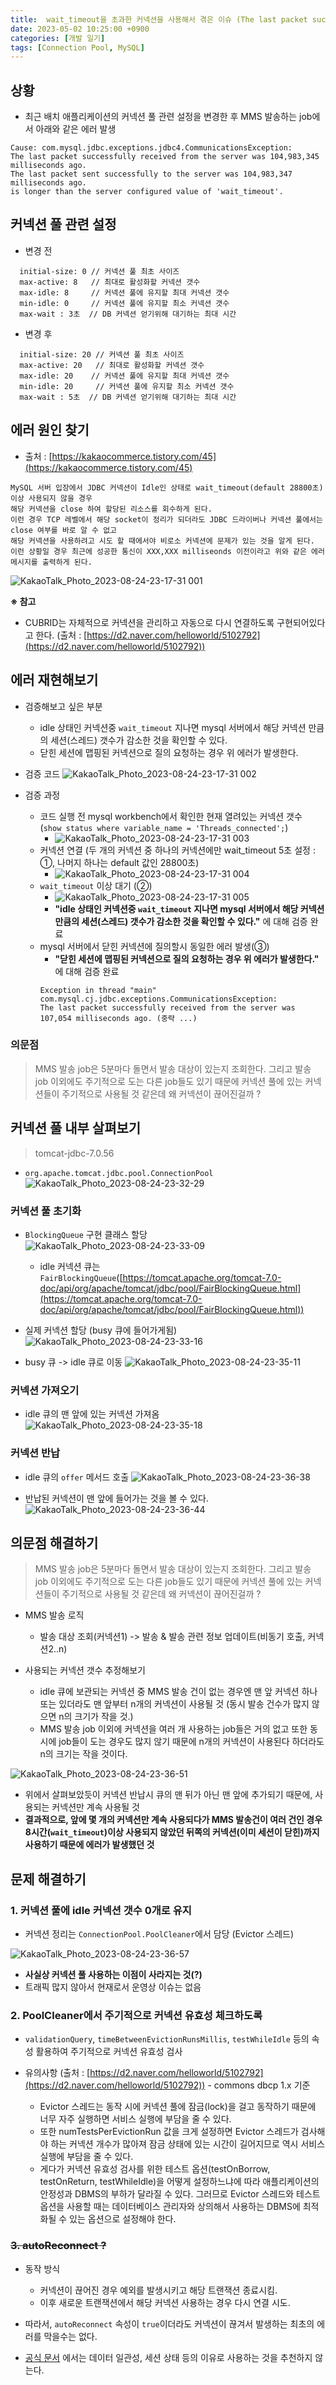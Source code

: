 ```yaml
---
title:  wait_timeout을 초과한 커넥션을 사용해서 겪은 이슈 (The last packet successfully received from the server was ... milliseconds ago)
date: 2023-05-02 10:25:00 +0900
categories: [개발 일기]
tags: [Connection Pool, MySQL]
---
```


## 상황
- 최근 배치 애플리케이션의 커넥션 풀 관련 설정을 변경한 후 MMS 발송하는 job에서 아래와 같은 에러 발생
```
Cause: com.mysql.jdbc.exceptions.jdbc4.CommunicationsException:
The last packet successfully received from the server was 104,983,345 milliseconds ago.
The last packet sent successfully to the server was 104,983,347 milliseconds ago.
is longer than the server configured value of 'wait_timeout'.
```

## 커넥션 풀 관련 설정
- 변경 전
```
  initial-size: 0 // 커넥션 풀 최초 사이즈
  max-active: 8   // 최대로 활성화할 커넥션 갯수
  max-idle: 8     // 커넥션 풀에 유지할 최대 커넥션 갯수
  min-idle: 0     // 커넥션 풀에 유지할 최소 커넥션 갯수
  max-wait : 3초  // DB 커넥션 얻기위해 대기하는 최대 시간
```

- 변경 후
```
  initial-size: 20 // 커넥션 풀 최초 사이즈
  max-active: 20   // 최대로 활성화할 커넥션 갯수
  max-idle: 20    // 커넥션 풀에 유지할 최대 커넥션 갯수
  min-idle: 20     // 커넥션 풀에 유지할 최소 커넥션 갯수
  max-wait : 5초  // DB 커넥션 얻기위해 대기하는 최대 시간
```


## 에러 원인 찾기
- 출처 : [https://kakaocommerce.tistory.com/45](https://kakaocommerce.tistory.com/45)
```
MySQL 서버 입장에서 JDBC 커넥션이 Idle인 상태로 wait_timeout(default 28800초) 이상 사용되지 않을 경우
해당 커넥션을 close 하여 할당된 리소스를 회수하게 된다.
이런 경우 TCP 레벨에서 해당 socket이 정리가 되더라도 JDBC 드라이버나 커넥션 풀에서는 close 여부를 바로 알 수 없고
해당 커넥션을 사용하려고 시도 할 때에서야 비로소 커넥션에 문제가 있는 것을 알게 된다.
이런 상황일 경우 최근에 성공한 통신이 XXX,XXX milliseonds 이전이라고 위와 같은 에러 메시지를 출력하게 된다.
```

![KakaoTalk_Photo_2023-08-24-23-17-31 001](https://github.com/zz9z9/zz9z9.github.io/assets/64415489/2937d57c-88a2-412f-9c9b-b20a01a572e0)

**※ 참고**
- CUBRID는 자체적으로 커넥션을 관리하고 자동으로 다시 연결하도록 구현되어있다고 한다. (출처 : [https://d2.naver.com/helloworld/5102792](https://d2.naver.com/helloworld/5102792))

## 에러 재현해보기
- 검증해보고 싶은 부분
  - idle 상태인 커넥션중 `wait_timeout` 지나면 mysql 서버에서 해당 커넥션 만큼의 세션(스레드) 갯수가 감소한 것을 확인할 수 있다.
  - 닫힌 세션에 맵핑된 커넥션으로 질의 요청하는 경우 위 에러가 발생한다.

- 검증 코드
![KakaoTalk_Photo_2023-08-24-23-17-31 002](https://github.com/zz9z9/zz9z9.github.io/assets/64415489/52d4bdb0-3e90-45fe-bcbf-da0650a37f29)

- 검증 과정
  - 코드 실행 전 mysql workbench에서 확인한 현재 열려있는 커넥션 갯수 (`show status where variable_name = 'Threads_connected';`)
    - ![KakaoTalk_Photo_2023-08-24-23-17-31 003](https://github.com/zz9z9/zz9z9.github.io/assets/64415489/1f240e48-9337-4591-bf75-8ca3c5d82347)
  - 커넥션 연결 (두 개의 커넥션 중 하나의 커넥션에만 wait_timeout 5초 설정 : ①, 나머지 하나는 default 값인 28800초)
    - ![KakaoTalk_Photo_2023-08-24-23-17-31 004](https://github.com/zz9z9/zz9z9.github.io/assets/64415489/0bb4e418-3b84-4d5f-b2da-0df65e0fda18)
  - `wait_timeout` 이상 대기 (②)
    - ![KakaoTalk_Photo_2023-08-24-23-17-31 005](https://github.com/zz9z9/zz9z9.github.io/assets/64415489/72d4019d-0f25-4142-8374-dbfda759341e)
    - **"idle 상태인 커넥션중 `wait_timeout` 지나면 mysql 서버에서 해당 커넥션 만큼의 세션(스레드) 갯수가 감소한 것을 확인할 수 있다."** 에 대해 검증 완료
  - mysql 서버에서 닫힌 커넥션에 질의할시 동일한 에러 발생(③)
    - **"닫힌 세션에 맵핑된 커넥션으로 질의 요청하는 경우 위 에러가 발생한다."** 에 대해 검증 완료
    ```
    Exception in thread "main" com.mysql.cj.jdbc.exceptions.CommunicationsException:
    The last packet successfully received from the server was 107,054 milliseconds ago. (중략 ...)
    ```


### 의문점
> MMS 발송 job은 5분마다 돌면서 발송 대상이 있는지 조회한다. 그리고 발송 job 이외에도 주기적으로 도는 다른 job들도 있기 때문에 커넥션 풀에 있는 커넥션들이 주기적으로 사용될 것 같은데 왜 커넥션이 끊어진걸까 ?

## 커넥션 풀 내부 살펴보기
> tomcat-jdbc-7.0.56

- `org.apache.tomcat.jdbc.pool.ConnectionPool`
![KakaoTalk_Photo_2023-08-24-23-32-29](https://github.com/zz9z9/zz9z9.github.io/assets/64415489/09089ac7-c614-4733-bc85-39f3d738780a)

### 커넥션 풀 초기화
- `BlockingQueue` 구현 클래스 할당
![KakaoTalk_Photo_2023-08-24-23-33-09](https://github.com/zz9z9/zz9z9.github.io/assets/64415489/9c4a350b-cfb0-40b4-897e-9f40b5bdbd91)

  - idle 커넥션 큐는 `FairBlockingQueue`([https://tomcat.apache.org/tomcat-7.0-doc/api/org/apache/tomcat/jdbc/pool/FairBlockingQueue.html](https://tomcat.apache.org/tomcat-7.0-doc/api/org/apache/tomcat/jdbc/pool/FairBlockingQueue.html))

- 실제 커넥션 할당 (busy 큐에 들어가게됨)
![KakaoTalk_Photo_2023-08-24-23-33-16](https://github.com/zz9z9/zz9z9.github.io/assets/64415489/1bf3d3a1-aeb6-465b-89e8-50fcfdeef6df)

- busy 큐 -> idle 큐로 이동
![KakaoTalk_Photo_2023-08-24-23-35-11](https://github.com/zz9z9/zz9z9.github.io/assets/64415489/d5af625c-9eb8-4e60-9667-decf58ac630f)


### 커넥션 가져오기
- idle 큐의 맨 앞에 있는 커넥션 가져옴
![KakaoTalk_Photo_2023-08-24-23-35-18](https://github.com/zz9z9/zz9z9.github.io/assets/64415489/6b24ce08-018e-4dd4-9a62-6bd821462df2)


### 커넥션 반납
- idle 큐의 `offer` 메서드 호출
![KakaoTalk_Photo_2023-08-24-23-36-38](https://github.com/zz9z9/zz9z9.github.io/assets/64415489/83279d85-cf05-46ae-a3b7-fc2a0d137dbe)

- 반납된 커넥션이 맨 앞에 들어가는 것을 볼 수 있다.
![KakaoTalk_Photo_2023-08-24-23-36-44](https://github.com/zz9z9/zz9z9.github.io/assets/64415489/e7b9a2e7-59f7-4e6c-b759-5097e0ce67b8)

## 의문점 해결하기
> MMS 발송 job은 5분마다 돌면서 발송 대상이 있는지 조회한다. 그리고 발송 job 이외에도 주기적으로 도는 다른 job들도 있기 때문에 커넥션 풀에 있는 커넥션들이 주기적으로 사용될 것 같은데 왜 커넥션이 끊어진걸까 ?

- MMS 발송 로직
  - 발송 대상 조회(커넥션1) -> 발송 & 발송 관련 정보 업데이트(비동기 호출, 커넥션2..n)

- 사용되는 커넥션 갯수 추정해보기
  - idle 큐에 보관되는 커넥션 중 MMS 발송 건이 없는 경우엔 맨 앞 커넥션 하나 또는 있더라도 맨 앞부터 n개의 커넥션이 사용될 것 (동시 발송 건수가 많지 않으면 n의 크기가 작을 것.)
  - MMS 발송 job 이외에 커넥션을 여러 개 사용하는 job들은 거의 없고 또한 동시에 job들이 도는 경우도 많지 않기 때문에 n개의 커넥션이 사용된다 하더라도 n의 크기는 작을 것이다.

![KakaoTalk_Photo_2023-08-24-23-36-51](https://github.com/zz9z9/zz9z9.github.io/assets/64415489/59b7c5e9-fdc7-407d-b344-ebb374bb87e8)

- 위에서 살펴보았듯이 커넥션 반납시 큐의 맨 뒤가 아닌 맨 앞에 추가되기 때문에, 사용되는 커넥션만 계속 사용될 것
- **결과적으로, 앞에 몇 개의 커넥션만 계속 사용되다가 MMS 발송건이 여러 건인 경우 8시간(`wait_timeout`)이상 사용되지 않았던 뒤쪽의 커넥션(이미 세션이 닫힌)까지 사용하기 때문에 에러가 발생했던 것**

## 문제 해결하기

### 1. 커넥션 풀에 idle 커넥션 갯수 0개로 유지

- 커넥션 정리는 `ConnectionPool.PoolCleaner`에서 담당 (Evictor 스레드)

![KakaoTalk_Photo_2023-08-24-23-36-57](https://github.com/zz9z9/zz9z9.github.io/assets/64415489/7f763431-c90d-4ef1-a3fd-f97effcc78cf)

- **사실상 커넥션 풀 사용하는 이점이 사라지는 것(?)**
- 트래픽 많지 않아서 현재로서 운영상 이슈는 없음


### 2. PoolCleaner에서 주기적으로 커넥션 유효성 체크하도록
- `validationQuery`, `timeBetweenEvictionRunsMillis`, `testWhileIdle` 등의 속성 활용하여 주기적으로 커넥션 유효성 검사

- 유의사항 (출처 : [https://d2.naver.com/helloworld/5102792](https://d2.naver.com/helloworld/5102792)) - commons dbcp 1.x 기준
  - Evictor 스레드는 동작 시에 커넥션 풀에 잠금(lock)을 걸고 동작하기 때문에 너무 자주 실행하면 서비스 실행에 부담을 줄 수 있다.
  - 또한 numTestsPerEvictionRun 값을 크게 설정하면 Evictor 스레드가 검사해야 하는 커넥션 개수가 많아져 잠금 상태에 있는 시간이 길어지므로 역시 서비스 실행에 부담을 줄 수 있다.
  - 게다가 커넥션 유효성 검사를 위한 테스트 옵션(testOnBorrow, testOnReturn, testWhileIdle)을 어떻게 설정하느냐에 따라 애플리케이션의 안정성과 DBMS의 부하가 달라질 수 있다. 그러므로 Evictor 스레드와 테스트 옵션을 사용할 때는 데이터베이스 관리자와 상의해서 사용하는 DBMS에 최적화될 수 있는 옵션으로 설정해야 한다.


### ~~3. autoReconnect ?~~

- 동작 방식
  - 커넥션이 끊어진 경우 예외를 발생시키고 해당 트랜잭션 종료시킴.
  - 이후 새로운 트랜잭션에서 해당 커넥션 사용하는 경우 다시 연결 시도.
- 따라서, `autoReconnect` 속성이 `true`이더라도 커넥션이 끊겨서 발생하는 최초의 에러를 막을수는 없다.

- [공식 문서](https://dev.mysql.com/doc/connector-j/8.0/en/connector-j-connp-props-high-availability-and-clustering.html#cj-conn-prop_autoReconnect) 에서는 데이터 일관성, 세션 상태 등의 이유로 사용하는 것을 추천하지 않는다.

